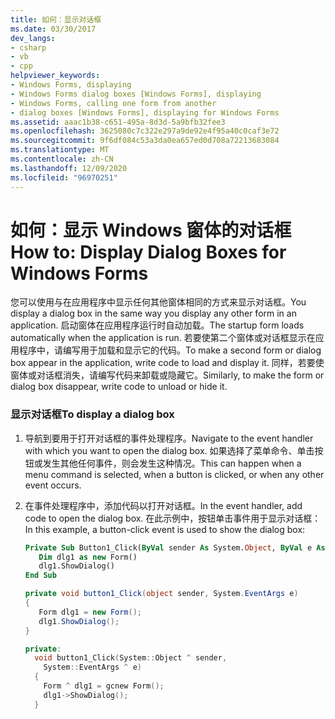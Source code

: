```yaml
---
title: 如何：显示对话框
ms.date: 03/30/2017
dev_langs:
- csharp
- vb
- cpp
helpviewer_keywords:
- Windows Forms, displaying
- Windows Forms dialog boxes [Windows Forms], displaying
- Windows Forms, calling one form from another
- dialog boxes [Windows Forms], displaying for Windows Forms
ms.assetid: aaac1b38-c651-495a-8d3d-5a9bfb32fee3
ms.openlocfilehash: 3625080c7c322e297a9de92e4f95a40c0caf3e72
ms.sourcegitcommit: 9f6df084c53a3da0ea657ed0d708a72213683084
ms.translationtype: MT
ms.contentlocale: zh-CN
ms.lasthandoff: 12/09/2020
ms.locfileid: "96970251"
---
```

# <a name="how-to-display-dialog-boxes-for-windows-forms"></a><span data-ttu-id="bf6f1-102">如何：显示 Windows 窗体的对话框</span><span class="sxs-lookup"><span data-stu-id="bf6f1-102">How to: Display Dialog Boxes for Windows Forms</span></span>
<span data-ttu-id="bf6f1-103">您可以使用与在应用程序中显示任何其他窗体相同的方式来显示对话框。</span><span class="sxs-lookup"><span data-stu-id="bf6f1-103">You display a dialog box in the same way you display any other form in an application.</span></span> <span data-ttu-id="bf6f1-104">启动窗体在应用程序运行时自动加载。</span><span class="sxs-lookup"><span data-stu-id="bf6f1-104">The startup form loads automatically when the application is run.</span></span> <span data-ttu-id="bf6f1-105">若要使第二个窗体或对话框显示在应用程序中，请编写用于加载和显示它的代码。</span><span class="sxs-lookup"><span data-stu-id="bf6f1-105">To make a second form or dialog box appear in the application, write code to load and display it.</span></span> <span data-ttu-id="bf6f1-106">同样，若要使窗体或对话框消失，请编写代码来卸载或隐藏它。</span><span class="sxs-lookup"><span data-stu-id="bf6f1-106">Similarly, to make the form or dialog box disappear, write code to unload or hide it.</span></span>  
  
### <a name="to-display-a-dialog-box"></a><span data-ttu-id="bf6f1-107">显示对话框</span><span class="sxs-lookup"><span data-stu-id="bf6f1-107">To display a dialog box</span></span>  
  
1. <span data-ttu-id="bf6f1-108">导航到要用于打开对话框的事件处理程序。</span><span class="sxs-lookup"><span data-stu-id="bf6f1-108">Navigate to the event handler with which you want to open the dialog box.</span></span> <span data-ttu-id="bf6f1-109">如果选择了菜单命令、单击按钮或发生其他任何事件，则会发生这种情况。</span><span class="sxs-lookup"><span data-stu-id="bf6f1-109">This can happen when a menu command is selected, when a button is clicked, or when any other event occurs.</span></span>  
  
2. <span data-ttu-id="bf6f1-110">在事件处理程序中，添加代码以打开对话框。</span><span class="sxs-lookup"><span data-stu-id="bf6f1-110">In the event handler, add code to open the dialog box.</span></span> <span data-ttu-id="bf6f1-111">在此示例中，按钮单击事件用于显示对话框：</span><span class="sxs-lookup"><span data-stu-id="bf6f1-111">In this example, a button-click event is used to show the dialog box:</span></span>  
  
    ```vb  
    Private Sub Button1_Click(ByVal sender As System.Object, ByVal e As System.EventArgs) Handles Button1.Click  
       Dim dlg1 as new Form()  
       dlg1.ShowDialog()  
    End Sub  
    ```  
  
    ```csharp  
    private void button1_Click(object sender, System.EventArgs e)
    {  
       Form dlg1 = new Form();  
       dlg1.ShowDialog();  
    }  
    ```  
  
    ```cpp  
    private:
      void button1_Click(System::Object ^ sender,  
        System::EventArgs ^ e)  
      {  
        Form ^ dlg1 = gcnew Form();  
        dlg1->ShowDialog();  
      }  
    ```
